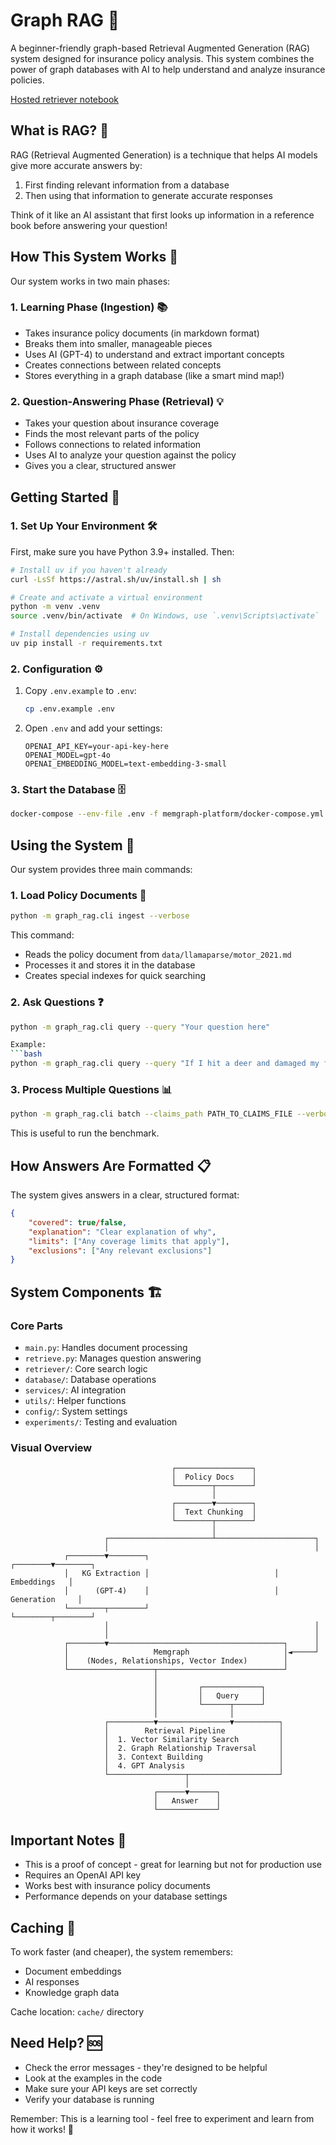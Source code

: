 # Graph RAG 🌟

A beginner-friendly graph-based Retrieval Augmented Generation (RAG) system designed for insurance policy analysis. This system combines the power of graph databases with AI to help understand and analyze insurance policies.

[Hosted retriever notebook](https://colab.research.google.com/drive/1QrPbC3a9dlSjNsMoWkSl4cRuPGjopVZ2?usp=sharing)

## What is RAG? 🤔

RAG (Retrieval Augmented Generation) is a technique that helps AI models give more accurate answers by:
1. First finding relevant information from a database
2. Then using that information to generate accurate responses

Think of it like an AI assistant that first looks up information in a reference book before answering your question!

## How This System Works 🔄

Our system works in two main phases:

### 1. Learning Phase (Ingestion) 📚
- Takes insurance policy documents (in markdown format)
- Breaks them into smaller, manageable pieces
- Uses AI (GPT-4) to understand and extract important concepts
- Creates connections between related concepts
- Stores everything in a graph database (like a smart mind map!)

### 2. Question-Answering Phase (Retrieval) 💡
- Takes your question about insurance coverage
- Finds the most relevant parts of the policy
- Follows connections to related information
- Uses AI to analyze your question against the policy
- Gives you a clear, structured answer

## Getting Started 🚀

### 1. Set Up Your Environment 🛠️

First, make sure you have Python 3.9+ installed. Then:

```bash
# Install uv if you haven't already
curl -LsSf https://astral.sh/uv/install.sh | sh

# Create and activate a virtual environment
python -m venv .venv
source .venv/bin/activate  # On Windows, use `.venv\Scripts\activate`

# Install dependencies using uv
uv pip install -r requirements.txt
```

### 2. Configuration ⚙️
1. Copy `.env.example` to `.env`:
   ```bash
   cp .env.example .env
   ```
2. Open `.env` and add your settings:
   ```env
   OPENAI_API_KEY=your-api-key-here
   OPENAI_MODEL=gpt-4o
   OPENAI_EMBEDDING_MODEL=text-embedding-3-small
   ```

### 3. Start the Database 🗄️
```bash
docker-compose --env-file .env -f memgraph-platform/docker-compose.yml up
```

## Using the System 🎯

Our system provides three main commands:

### 1. Load Policy Documents 📝
```bash
python -m graph_rag.cli ingest --verbose
```
This command:
- Reads the policy document from `data/llamaparse/motor_2021.md`
- Processes it and stores it in the database
- Creates special indexes for quick searching

### 2. Ask Questions ❓
```bash
python -m graph_rag.cli query --query "Your question here"

Example:
```bash
python -m graph_rag.cli query --query "If I hit a deer and damaged my front bumper, am I covered?"
```

### 3. Process Multiple Questions 📊
```bash
python -m graph_rag.cli batch --claims_path PATH_TO_CLAIMS_FILE --verbose
```
This is useful to run the benchmark.


## How Answers Are Formatted 📋

The system gives answers in a clear, structured format:
```json
{
    "covered": true/false,
    "explanation": "Clear explanation of why",
    "limits": ["Any coverage limits that apply"],
    "exclusions": ["Any relevant exclusions"]
}
```

## System Components 🏗️

### Core Parts
- `main.py`: Handles document processing
- `retrieve.py`: Manages question answering
- `retriever/`: Core search logic
- `database/`: Database operations
- `services/`: AI integration
- `utils/`: Helper functions
- `config/`: System settings
- `experiments/`: Testing and evaluation

### Visual Overview
```
                                    ┌─────────────────┐
                                    │  Policy Docs    │
                                    └────────┬────────┘
                                             │
                                    ┌────────▼────────┐
                                    │  Text Chunking  │
                                    └────────┬────────┘
                                             │
                     ┌───────────────────────┴──────────────────────┐
                     │                                              │
            ┌────────▼────────┐                            ┌────────▼────────┐
            │   KG Extraction │                            │    Embeddings   │
            │      (GPT-4)    │                            │  Generation     │
            └────────┬────────┘                            └────────┬────────┘
                     │                                              │
                     │                                              │
            ┌────────▼───────────────────────────────────────┐      │
            │                   Memgraph                     │◄─────┘
            │    (Nodes, Relationships, Vector Index)        │
            └───────────────────┬────────────────────────────┘
                                │
                                │         ┌─────────────┐
                                │         │   Query     │
                                │         └──────┬──────┘
                                │                │
                     ┌──────────▼────────────────▼──────────┐
                     │        Retrieval Pipeline            │
                     │  1. Vector Similarity Search         │
                     │  2. Graph Relationship Traversal     │
                     │  3. Context Building                 │
                     │  4. GPT Analysis                     │
                     └─────────────────┬────────────────────┘
                                       │
                                ┌──────▼──────┐
                                │   Answer    │
                                └─────────────┘
```

## Important Notes 📌

- This is a proof of concept - great for learning but not for production use
- Requires an OpenAI API key
- Works best with insurance policy documents
- Performance depends on your database settings


## Caching 💾

To work faster (and cheaper), the system remembers:
- Document embeddings
- AI responses
- Knowledge graph data

Cache location: `cache/` directory

## Need Help? 🆘

- Check the error messages - they're designed to be helpful
- Look at the examples in the code
- Make sure your API keys are set correctly
- Verify your database is running

Remember: This is a learning tool - feel free to experiment and learn from how it works! 🌟